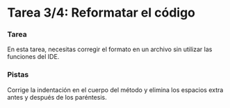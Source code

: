 # Tarea 3/4: Reformatar el código

### Tarea

En esta tarea, necesitas corregir el formato en un archivo sin utilizar las funciones del IDE.

### Pistas

<div class="hint" title="¿Cómo corregir el formato manualmente?">
Corrige la indentación en el cuerpo del método y elimina los espacios extra antes y después de los paréntesis.
</div>